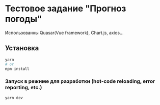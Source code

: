 # Тестовое задание "Прогноз погоды"

Использованны Quasar(Vue framework), Chart.js, axios...

## Установка
```bash
yarn
# or
npm install
```

### Запуск в режиме для разработки (hot-code reloading, error reporting, etc.)
```bash
yarn dev
```



